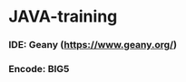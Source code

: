 # JAVA-training

<h3>IDE: Geany (<a href="https://www.geany.org/">https://www.geany.org/</a>)</h3>
<h3>Encode: BIG5</h3>
